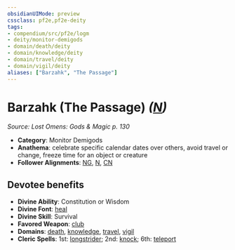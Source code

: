 ```yaml
---
obsidianUIMode: preview
cssclass: pf2e,pf2e-deity
tags:
- compendium/src/pf2e/logm
- deity/monitor-demigods
- domain/death/deity
- domain/knowledge/deity
- domain/travel/deity
- domain/vigil/deity
aliases: ["Barzahk", "The Passage"]
---
```

# Barzahk (The Passage) *([N](../../../rules/traits/neutral-b1.md))*  
*Source: Lost Omens: Gods & Magic p. 130*  

- **Category**: Monitor Demigods
- **Anathema**: celebrate specific calendar dates over others, avoid travel or change, freeze time for an object or creature
- **Follower Alignments**: [NG](../../../rules/traits/neutral-good-b1.md), [N](../../../rules/traits/neutral-b1.md), [CN](../../../rules/traits/chaotic-neutral-b1.md)

## Devotee benefits

- **Divine Ability**: Constitution or Wisdom
- **Divine Font**: [heal](../../spells/heal.md)
- **Divine Skill**: Survival
- **Favored Weapon**: [club](../../equipment/items/club.md)
- **Domains**: [death](../domains.md#Death), [knowledge](../domains.md#Knowledge), [travel](../domains.md#Travel), [vigil](../domains.md#Vigil)
- **Cleric Spells**: 1st: [longstrider](../../spells/longstrider.md); 2nd: [knock](../../spells/knock.md); 6th: [teleport](../../spells/teleport.md)